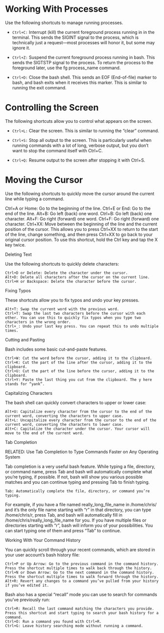 # Working With Processes

Use the following shortcuts to manage running processes.

- `Ctrl+C:` Interrupt (kill) the current foreground process running in in the terminal. 
			This sends the SIGINT signal to the process, which is technically just a 
			request—most processes will honor it, but some may ignore it.

- `Ctrl+Z:` Suspend the current foreground process running in bash. This sends the 
			SIGTSTP signal to the process. To return the process to the foreground
			later, use the fg process_name command.

- `Ctrl+D:` Close the bash shell. This sends an EOF (End-of-file) marker to bash, and 
			bash exits when it receives this marker. This is similar to running the 
			exit command.

# Controlling the Screen

The following shortcuts allow you to control what appears on the screen.

- `Ctrl+L:` Clear the screen. This is similar to running the “clear” command.

- `Ctrl+S:` Stop all output to the screen. This is particularly useful when running 
			commands with a lot of long, verbose output, but you don’t want to stop 
			the command itself with Ctrl+C.

- `Ctrl+Q:` Resume output to the screen after stopping it with Ctrl+S.

# Moving the Cursor

Use the following shortcuts to quickly move the cursor around the current line while typing a command.

Ctrl+A or Home: Go to the beginning of the line.
    Ctrl+E or End: Go to the end of the line.
    Alt+B: Go left (back) one word.
    Ctrl+B: Go left (back) one character.
    Alt+F: Go right (forward) one word.
    Ctrl+F: Go right (forward) one character.
    Ctrl+XX: Move between the beginning of the line and the current position of the cursor. This allows you to press Ctrl+XX to return to the start of the line, change something, and then press Ctrl+XX to go back to your original cursor position. To use this shortcut, hold the Ctrl key and tap the X key twice.

Deleting Text

Use the following shortcuts to quickly delete characters:

    Ctrl+D or Delete: Delete the character under the cursor.
    Alt+D: Delete all characters after the cursor on the current line.
    Ctrl+H or Backspace: Delete the character before the cursor.

Fixing Typos

These shortcuts allow you to fix typos and undo your key presses.

    Alt+T: Swap the current word with the previous word.
    Ctrl+T: Swap the last two characters before the cursor with each other. You can use this to quickly fix typos when you type two characters in the wrong order.
    Ctrl+_: Undo your last key press. You can repeat this to undo multiple times.

Cutting and Pasting

Bash includes some basic cut-and-paste features.

    Ctrl+W: Cut the word before the cursor, adding it to the clipboard.
    Ctrl+K: Cut the part of the line after the cursor, adding it to the clipboard.
    Ctrl+U: Cut the part of the line before the cursor, adding it to the clipboard.
    Ctrl+Y: Paste the last thing you cut from the clipboard. The y here stands for “yank”.

Capitalizing Characters

The bash shell can quickly convert characters to upper or lower case:

    Alt+U: Capitalize every character from the cursor to the end of the current word, converting the characters to upper case.
    Alt+L: Uncapitalize every character from the cursor to the end of the current word, converting the characters to lower case.
    Alt+C: Capitalize the character under the cursor. Your cursor will move to the end of the current word.

Tab Completion

RELATED: Use Tab Completion to Type Commands Faster on Any Operating System

Tab completion is a very useful bash feature. While typing a file, directory, or command name, press Tab and bash will automatically complete what you’re typing, if possible. If not, bash will show you various possible matches and you can continue typing and pressing Tab to finish typing.

    Tab: Automatically complete the file, directory, or command you’re typing.

For example, if you have a file named really_long_file_name in /home/chris/ and it’s the only file name starting with “r” in that directory, you can type /home/chris/r, press Tab, and bash will automatically fill in /home/chris/really_long_file_name for you. If you have multiple files or directories starting with “r”, bash will inform you of your possibilities. You can start typing one of them and press “Tab” to continue.


Working With Your Command History

You can quickly scroll through your recent commands, which are stored in your user account’s bash history file:

    Ctrl+P or Up Arrow: Go to the previous command in the command history. Press the shortcut multiple times to walk back through the history.
    Ctrl+N or Down Arrow: Go to the next command in the command history. Press the shortcut multiple times to walk forward through the history.
    Alt+R: Revert any changes to a command you’ve pulled from your history if you’ve edited it.

Bash also has a special “recall” mode you can use to search for commands you’ve previously run:

    Ctrl+R: Recall the last command matching the characters you provide. Press this shortcut and start typing to search your bash history for a command.
    Ctrl+O: Run a command you found with Ctrl+R.
    Ctrl+G: Leave history searching mode without running a command.









